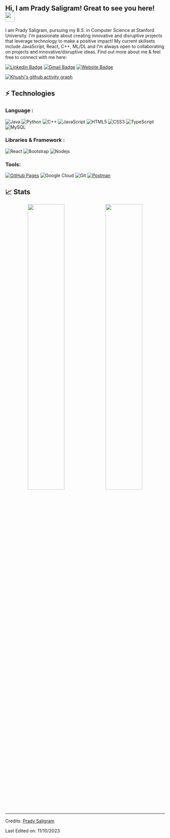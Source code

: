 ## Hi, I am Prady Saligram! Great to see you here! <img src="https://raw.githubusercontent.com/aemmadi/aemmadi/master/wave.gif" width="30px">

I am Prady Saligram, pursuing my B.S. in Computer Science at Stanford University. I'm passionate about creating innovative and disruptive projects that leverage technology to make a positive impact! My current skillsets include JavaScript, React, C++, ML/DL and I'm always open to collaborating on projects and innovative/disruptive ideas. Find out more about me & feel free to connect with me here:

[![Linkedin Badge](https://img.shields.io/badge/-PradySaligram-blue?style=flat-square&logo=Linkedin&logoColor=white&link=https://www.linkedin.com/in/prady-saligram/)](https://www.linkedin.com/in/prady-saligram/)
[![Gmail Badge](https://img.shields.io/badge/-psaligram@stanford.edu-c14438?style=flat-square&logo=Gmail&logoColor=white&link=mailto:psaligram@stanford.edu)](mailto:psaligram@stanford.edu)
[![Website Badge](https://img.shields.io/badge/-Portfolio-black?style=flat-square&logo=Wordpress&logoColor=white&link=https://khushi0321.github.io/portfolio/#/)](https://khushi0321.github.io/portfolio/#/)

[![Khushi's github activity graph](https://activity-graph.herokuapp.com/graph?username=prady-saligram&theme=xcode)](https://git.io/prady-saligram)

## ⚡ Technologies

### Language :

![Java](https://img.shields.io/badge/-java-E34A86?style=flat-square&logo=java)
![Python](https://img.shields.io/badge/-Python-black?style=flat-square&logo=Python)
![C++](https://img.shields.io/badge/-C++-00599C?style=flat-square&logo=c)
![JavaScript](https://img.shields.io/badge/-JavaScript-black?style=flat-square&logo=javascript)
![HTML5](https://img.shields.io/badge/-HTML5-E34F26?style=flat-square&logo=html5&logoColor=white)
![CSS3](https://img.shields.io/badge/-CSS3-1572B6?style=flat-square&logo=css3)
![TypeScript](https://img.shields.io/badge/-TypeScript-007ACC?style=flat-square&logo=typescript)
![MySQL](https://img.shields.io/badge/-MySQL-black?style=flat-square&logo=mysql)
### Libraries & Framework :

![React](https://img.shields.io/badge/-React-black?style=flat-square&logo=react)
![Bootstrap](https://img.shields.io/badge/-Bootstrap-563D7C?style=flat-square&logo=bootstrap)
![Nodejs](https://img.shields.io/badge/-Nodejs-black?style=flat-square&logo=Node.js)

### Tools:

<a href="#"><img alt="GitHub Pages" src="https://img.shields.io/badge/GitHub%20Pages-%23327FC7.svg?logo=github&logoColor=white"></a> 
![Google Cloud](https://img.shields.io/badge/Google%20Cloud-black?style=flat-square&logo=google-cloud)
![Git](https://img.shields.io/badge/-Git-black?style=flat-square&logo=git)
<a href="#"><img alt="Postman" src="https://img.shields.io/badge/Postman-FF6C37?logo=postman&logoColor=white"></a>

## 📈 Stats

<p align="center">

  <img width="48%" src="https://github-readme-stats.vercel.app/api?username=Khushi0321&show_icons=true&theme=tokyonight" />
  <img width="48%" src="https://github-readme-streak-stats.herokuapp.com/?user=khushi0321&theme=tokyonight" />
</p>

<br>


-----
Credits: [Prady Saligram](https://github.com/Khushi0321)

Last Edited on: 11/10/2023
